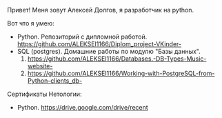 Привет!
Меня зовут Алексей Долгов, я разработчик на python.

Вот что я умею:
 - Python. Репозиторий с дипломной работой. https://github.com/ALEKSEI1166/Diplom_project-VKinder-
 - SQL (postgres). Домашние работы по модулю "Базы данных".                                        
   1. https://github.com/ALEKSEI1166/Databases.-DB-Types-Music-website-
   2. https://github.com/ALEKSEI1166/Working-with-PostgreSQL-from-Python-clients_db-

   
Сертификаты Нетологии:
 - Python. https://drive.google.com/drive/recent


